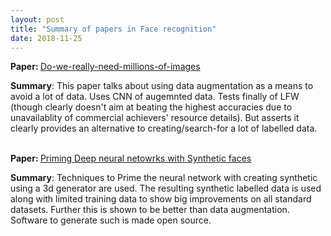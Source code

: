 ```yaml
---
layout: post
title: "Summary of papers in Face recognition"
date: 2018-11-25
---
```


<html>
  <body>
    <p><b>Paper: </b><a href="https://arxiv.org/abs/1603.07057/">Do-we-really-need-millions-of-images</a>
    </p>
    <b>Summary</b>: This paper talks about using data augmentation as a means to avoid a lot of data. Uses CNN of augemnted data. Tests finally of LFW (though clearly doesn't aim at beating the highest accuracies due to unavailablity of commercial achievers' resource details). But asserts it clearly provides an alternative to creating/search-for a lot of labelled data.
    <br>
    <br>
    <p><b>Paper: </b><a href="https://arxiv.org/abs/1811.08565">Priming Deep neural netowrks with Synthetic faces</a>
    </p>
    <b>Summary</b>: Techniques to Prime the neural network with creating synthetic using a 3d generator are used. The resulting synthetic labelled data is used along with limited training data to show big improvements on all standard datasets. Further this is shown to be better than data augmentation. Software to generate such is made open source.
    
  </body>
</html>
      
  
